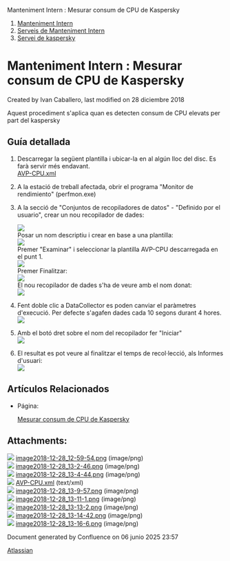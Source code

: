 Manteniment Intern : Mesurar consum de CPU de Kaspersky  

1.  [Manteniment Intern](index.md)
2.  [Serveis de Manteniment Intern](Serveis-de-Manteniment-Intern_15368305.md)
3.  [Servei de kaspersky](Servei-de-kaspersky_15368383.md)

Manteniment Intern : Mesurar consum de CPU de Kaspersky
=======================================================

Created by Ivan Caballero, last modified on 28 diciembre 2018

Aquest procediment s'aplica quan es detecten consum de CPU elevats per part del kaspersky

Guía detallada
--------------

1.  Descarregar la següent plantilla i ubicar-la en al algún lloc del disc. Es farà servir més endavant.  
    [AVP-CPU.xml](attachments/15368426/15368430.xml)
2.  A la estació de treball afectada, obrir el programa "Monitor de rendimiento" (perfmon.exe)
3.  A la secció de "Conjuntos de recopiladores de datos" - "Definido por el usuario", crear un nou recopilador de dades:  
      
    ![](attachments/15368426/15368427.png)  
    Posar un nom descriptiu i crear en base a una plantilla:  
    ![](attachments/15368426/15368428.png)  
    Premer "Examinar" i seleccionar la plantilla AVP-CPU descarregada en el punt 1.  
    ![](attachments/15368426/15368429.png)  
    Premer Finalitzar:  
    ![](attachments/15368426/15368431.png)  
    El nou recopilador de dades s'ha de veure amb el nom donat:  
    ![](attachments/15368426/15368432.png)
4.  Fent doble clic a DataCollector es poden canviar el paràmetres d'execució. Per defecte s'agafen dades cada 10 segons durant 4 hores.  
    ![](attachments/15368426/15368433.png)
5.  Amb el botó dret sobre el nom del recopilador fer "Iniciar"  
    ![](attachments/15368426/15368434.png)
6.  El resultat es pot veure al finalitzar el temps de recol·lecció, als Informes d'usuari:  
    ![](attachments/15368426/15368435.png)

Artículos Relacionados
----------------------

*   Página:
    
    [Mesurar consum de CPU de Kaspersky](/display/MI/Mesurar+consum+de+CPU+de+Kaspersky)
    

  

  

Attachments:
------------

![](images/icons/bullet_blue.gif) [image2018-12-28\_12-59-54.png](attachments/15368426/15368427.png) (image/png)  
![](images/icons/bullet_blue.gif) [image2018-12-28\_13-2-46.png](attachments/15368426/15368428.png) (image/png)  
![](images/icons/bullet_blue.gif) [image2018-12-28\_13-4-44.png](attachments/15368426/15368429.png) (image/png)  
![](images/icons/bullet_blue.gif) [AVP-CPU.xml](attachments/15368426/15368430.xml) (text/xml)  
![](images/icons/bullet_blue.gif) [image2018-12-28\_13-9-57.png](attachments/15368426/15368431.png) (image/png)  
![](images/icons/bullet_blue.gif) [image2018-12-28\_13-11-1.png](attachments/15368426/15368432.png) (image/png)  
![](images/icons/bullet_blue.gif) [image2018-12-28\_13-13-2.png](attachments/15368426/15368433.png) (image/png)  
![](images/icons/bullet_blue.gif) [image2018-12-28\_13-14-42.png](attachments/15368426/15368434.png) (image/png)  
![](images/icons/bullet_blue.gif) [image2018-12-28\_13-16-6.png](attachments/15368426/15368435.png) (image/png)  

Document generated by Confluence on 06 junio 2025 23:57

[Atlassian](http://www.atlassian.com/)